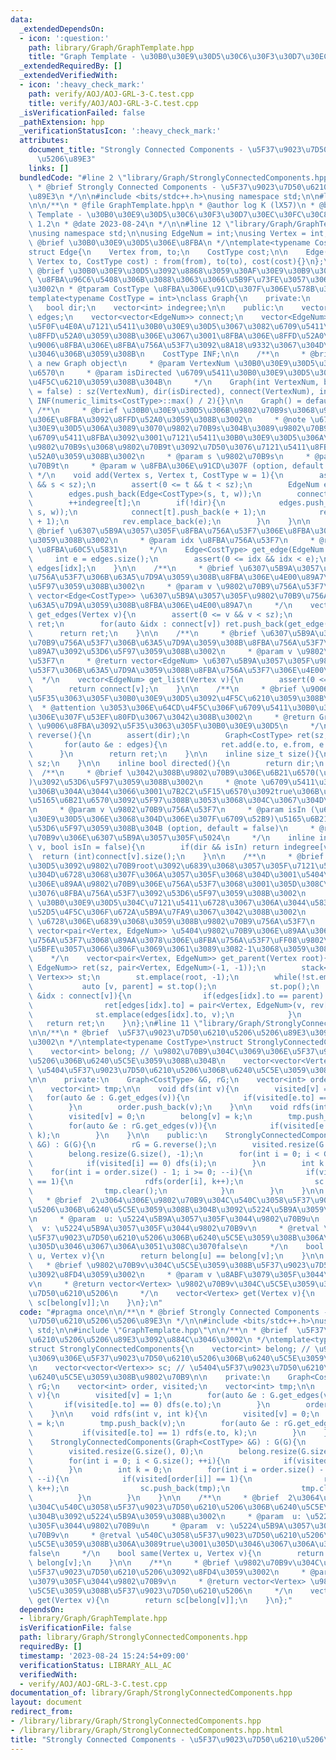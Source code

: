 ```yaml
---
data:
  _extendedDependsOn:
  - icon: ':question:'
    path: library/Graph/GraphTemplate.hpp
    title: "Graph Template - \u30B0\u30E9\u30D5\u30C6\u30F3\u30D7\u30EC\u30FC\u30C8"
  _extendedRequiredBy: []
  _extendedVerifiedWith:
  - icon: ':heavy_check_mark:'
    path: verify/AOJ/AOJ-GRL-3-C.test.cpp
    title: verify/AOJ/AOJ-GRL-3-C.test.cpp
  _isVerificationFailed: false
  _pathExtension: hpp
  _verificationStatusIcon: ':heavy_check_mark:'
  attributes:
    document_title: "Strongly Connected Components - \u5F37\u9023\u7D50\u6210\u5206\
      \u5206\u89E3"
    links: []
  bundledCode: "#line 2 \"library/Graph/StronglyConnectedComponents.hpp\"\n\n/**\n\
    \ * @brief Strongly Connected Components - \u5F37\u9023\u7D50\u6210\u5206\u5206\
    \u89E3\n */\n\n#include <bits/stdc++.h>\nusing namespace std;\n\n#line 2 \"library/Graph/GraphTemplate.hpp\"\
    \n\n/**\n * @file GraphTemplate.hpp\n * @author log K (lX57)\n * @brief Graph\
    \ Template - \u30B0\u30E9\u30D5\u30C6\u30F3\u30D7\u30EC\u30FC\u30C8\n * @version\
    \ 1.2\n * @date 2023-08-24\n */\n\n#line 12 \"library/Graph/GraphTemplate.hpp\"\
    \nusing namespace std;\n\nusing EdgeNum = int;\nusing Vertex = int;\n\n/**\n *\
    \ @brief \u30B0\u30E9\u30D5\u306E\u8FBA\n */\ntemplate<typename CostType = int>\n\
    struct Edge{\n    Vertex from, to;\n    CostType cost;\n\n    Edge(Vertex from,\
    \ Vertex to, CostType cost) : from(from), to(to), cost(cost){}\n};\n\n/**\n *\
    \ @brief \u30B0\u30E9\u30D5\u3092\u8868\u3059\u30AF\u30E9\u30B9\u3002\n * @note\
    \ \u8FBA\u96C6\u5408\u306B\u3088\u3063\u3066\u5B9F\u73FE\u3057\u3066\u3044\u308B\
    \u3002\n * @tparam CostType \u8FBA\u306E\u91CD\u307F\u306E\u578B\u3002\n */\n\
    template<typename CostType = int>\nclass Graph{\n    private:\n    int sz;\n \
    \   bool dir;\n    vector<int> indegree;\n\n    public:\n    vector<Edge<CostType>>\
    \ edges;\n    vector<vector<EdgeNum>> connect;\n    vector<EdgeNum> rev; // \u5F62\
    \u5F0F\u4E0A\u7121\u5411\u30B0\u30E9\u30D5\u3067\u3082\u6709\u5411\u8FBA\u3092\
    \u8FFD\u52A0\u3059\u308B\u306E\u3067\u3001\u8FBA\u306E\u8FFD\u52A0\u6642\u306B\
    \u9006\u8FBA\u306E\u8FBA\u756A\u53F7\u3092\u8A18\u9332\u3067\u304D\u308B\u3088\
    \u3046\u306B\u3059\u308B\n    CostType INF;\n\n    /**\n     * @brief Construct\
    \ a new Graph object\n     * @param VertexNum \u30B0\u30E9\u30D5\u306E\u9802\u70B9\
    \u6570\n     * @param isDirected \u6709\u5411\u30B0\u30E9\u30D5\u3068\u3057\u3066\
    \u4F5C\u6210\u3059\u308B\u304B\n     */\n    Graph(int VertexNum, bool isDirected\
    \ = false) : sz(VertexNum), dir(isDirected), connect(VertexNum), indegree(VertexNum),\
    \ INF(numeric_limits<CostType>::max() / 2){}\n\n    Graph() = default;\n\n   \
    \ /**\n     * @brief \u30B0\u30E9\u30D5\u306B\u9802\u70B9s\u3068\u9802\u70B9t\u9593\
    \u306E\u8FBA\u3092\u8FFD\u52A0\u3059\u308B\u3002\n     * @note \u6709\u5411\u30B0\
    \u30E9\u30D5\u306A\u3089\u3070\u9802\u70B9s\u304B\u3089\u9802\u70B9t\u3078\u306E\
    \u6709\u5411\u8FBA\u3092\u3001\u7121\u5411\u30B0\u30E9\u30D5\u306A\u3089\u3070\
    \u9802\u70B9s\u3068\u9802\u70B9t\u3092\u7D50\u3076\u7121\u5411\u8FBA\u3092\u8FFD\
    \u52A0\u3059\u308B\u3002\n     * @param s \u9802\u70B9s\n     * @param t \u9802\
    \u70B9t\n     * @param w \u8FBA\u306E\u91CD\u307F (option, default = 1)\n    \
    \ */\n    void add(Vertex s, Vertex t, CostType w = 1){\n        assert(0 <= s\
    \ && s < sz);\n        assert(0 <= t && t < sz);\n        EdgeNum e = edges.size();\n\
    \        edges.push_back(Edge<CostType>(s, t, w));\n        connect[s].push_back(e);\n\
    \        ++indegree[t];\n        if(!dir){\n            edges.push_back(Edge<CostType>(t,\
    \ s, w));\n            connect[t].push_back(e + 1);\n            rev.emplace_back(e\
    \ + 1);\n            rev.emplace_back(e);\n        }\n    }\n\n    /**\n     *\
    \ @brief \u6307\u5B9A\u3057\u305F\u8FBA\u756A\u53F7\u306E\u8FBA\u3092\u53D6\u5F97\
    \u3059\u308B\u3002\n     * @param idx \u8FBA\u756A\u53F7\n     * @return Edge<CostType>\
    \ \u8FBA\u60C5\u5831\n     */\n    Edge<CostType> get_edge(EdgeNum idx){\n   \
    \     int e = edges.size();\n        assert(0 <= idx && idx < e);\n        return\
    \ edges[idx];\n    }\n\n    /**\n     * @brief \u6307\u5B9A\u3057\u305F\u9802\u70B9\
    \u756A\u53F7\u306B\u63A5\u7D9A\u3059\u308B\u8FBA\u306E\u4E00\u89A7\u3092\u53D6\
    \u5F97\u3059\u308B\u3002\n     * @param v \u9802\u70B9\u756A\u53F7\n     * @return\
    \ vector<Edge<CostType>> \u6307\u5B9A\u3057\u305F\u9802\u70B9\u756A\u53F7\u306B\
    \u63A5\u7D9A\u3059\u308B\u8FBA\u306E\u4E00\u89A7\n     */\n    vector<Edge<CostType>>\
    \ get_edges(Vertex v){\n        assert(0 <= v && v < sz);\n        vector<Edge<CostType>>\
    \ ret;\n        for(auto &idx : connect[v]) ret.push_back(get_edge(idx));\n  \
    \      return ret;\n    }\n\n    /**\n     * @brief \u6307\u5B9A\u3057\u305F\u9802\
    \u70B9\u756A\u53F7\u306B\u63A5\u7D9A\u3059\u308B\u8FBA\u756A\u53F7\u306E\u4E00\
    \u89A7\u3092\u53D6\u5F97\u3059\u308B\u3002\n     * @param v \u9802\u70B9\u756A\
    \u53F7\n     * @return vector<EdgeNum> \u6307\u5B9A\u3057\u305F\u9802\u70B9\u756A\
    \u53F7\u306B\u63A5\u7D9A\u3059\u308B\u8FBA\u756A\u53F7\u306E\u4E00\u89A7\n   \
    \  */\n    vector<EdgeNum> get_list(Vertex v){\n        assert(0 <= v && v < sz);\n\
    \        return connect[v];\n    }\n\n    /**\n     * @brief \u9006\u8FBA\u3092\
    \u5F35\u3063\u305F\u30B0\u30E9\u30D5\u3092\u4F5C\u6210\u3059\u308B\u3002\n   \
    \  * @attention \u3053\u306E\u64CD\u4F5C\u306F\u6709\u5411\u30B0\u30E9\u30D5\u306B\
    \u306E\u307F\u53EF\u80FD\u3067\u3042\u308B\u3002\n     * @return Graph<CostType>\
    \ \u9006\u8FBA\u3092\u5F35\u3063\u305F\u30B0\u30E9\u30D5\n     */\n    Graph<CostType>\
    \ reverse(){\n        assert(dir);\n        Graph<CostType> ret(sz, true);\n \
    \       for(auto &e : edges){\n            ret.add(e.to, e.from, e.cost);\n  \
    \      }\n        return ret;\n    }\n\n    inline size_t size(){\n        return\
    \ sz;\n    }\n\n    inline bool directed(){\n        return dir;\n    }\n\n  \
    \  /**\n     * @brief \u3042\u308B\u9802\u70B9\u306E\u6B21\u6570(\u51FA\u6B21\u6570\
    )\u3092\u53D6\u5F97\u3059\u308B\u3002\n     * @note \u6709\u5411\u30B0\u30E9\u30D5\
    \u306B\u304A\u3044\u3066\u3001\u7B2C2\u5F15\u6570\u3092true\u306B\u3059\u308C\u3070\
    \u5165\u6B21\u6570\u3092\u5F97\u308B\u3053\u3068\u304C\u3067\u304D\u308B\u3002\
    \n     * @param v \u9802\u70B9\u756A\u53F7\n     * @param isIn (\u6709\u5411\u30B0\
    \u30E9\u30D5\u306E\u3068\u304D\u306E\u307F\u6709\u52B9)\u5165\u6B21\u6570\u3092\
    \u53D6\u5F97\u3059\u308B\u304B (option, default = false)\n     * @return int \u9802\
    \u70B9v\u306E\u6307\u5B9A\u3057\u305F\u5024\n     */\n    inline int degree(Vertex\
    \ v, bool isIn = false){\n        if(dir && isIn) return indegree[v];\n      \
    \  return (int)connect[v].size();\n    }\n\n    /**\n     * @brief \u30B0\u30E9\
    \u30D5\u3092\u9802\u70B9root\u3092\u6839\u3068\u3057\u305F\u7121\u5411\u6839\u4ED8\
    \u304D\u6728\u3068\u307F\u306A\u3057\u305F\u3068\u304D\u3001\u5404\u9802\u70B9\
    \u306E\u89AA\u9802\u70B9\u306E\u756A\u53F7\u3068\u3001\u305D\u308C\u3092\u7D50\
    \u3076\u8FBA\u756A\u53F7\u3092\u53D6\u5F97\u3059\u308B\u3002\n     * @attention\
    \ \u30B0\u30E9\u30D5\u304C\u7121\u5411\u6728\u3067\u306A\u3044\u5834\u5408\u306E\
    \u52D5\u4F5C\u306F\u672A\u5B9A\u7FA9\u3067\u3042\u308B\u3002\n     * @param root\
    \ \u6728\u306E\u6839\u3068\u3059\u308B\u9802\u70B9\u756A\u53F7\n     * @return\
    \ vector<pair<Vertex, EdgeNum>> \u5404\u9802\u70B9\u306E\u89AA\u306E\u9802\u70B9\
    \u756A\u53F7\u3068\u89AA\u3078\u306E\u8FBA\u756A\u53F7\uFF08\u9802\u70B9root\u306B\
    \u5BFE\u3057\u3066\u306F\u3069\u3061\u3089\u3082-1\u3068\u3059\u308B\uFF09\n \
    \    */\n    vector<pair<Vertex, EdgeNum>> get_parent(Vertex root){\n        vector<pair<Vertex,\
    \ EdgeNum>> ret(sz, pair<Vertex, EdgeNum>(-1, -1));\n        stack<pair<Vertex,\
    \ Vertex>> st;\n        st.emplace(root, -1);\n        while(!st.empty()){\n \
    \           auto [v, parent] = st.top();\n            st.pop();\n            for(auto\
    \ &idx : connect[v]){\n                if(edges[idx].to == parent) continue;\n\
    \                ret[edges[idx].to] = pair<Vertex, EdgeNum>(v, rev[idx]);\n  \
    \              st.emplace(edges[idx].to, v);\n            }\n        }\n     \
    \   return ret;\n    }\n};\n#line 11 \"library/Graph/StronglyConnectedComponents.hpp\"\
    \n\n/**\n * @brief  \u5F37\u9023\u7D50\u6210\u5206\u5206\u89E3\u3092\u884C\u3046\
    \u3002\n */\ntemplate<typename CostType>\nstruct StronglyConnectedComponents{\n\
    \    vector<int> belong; // \u9802\u70B9\u304C\u3069\u306E\u5F37\u9023\u7D50\u6210\
    \u5206\u306B\u6240\u5C5E\u3059\u308B\u304B\n    vector<vector<Vertex>> sc; //\
    \ \u5404\u5F37\u9023\u7D50\u6210\u5206\u306B\u6240\u5C5E\u3059\u308B\u9802\u70B9\
    \n\n    private:\n    Graph<CostType> &G, rG;\n    vector<int> order, visited;\n\
    \    vector<int> tmp;\n\n    void dfs(int v){\n        visited[v] = 1;\n     \
    \   for(auto &e : G.get_edges(v)){\n            if(visited[e.to] == 0) dfs(e.to);\n\
    \        }\n        order.push_back(v);\n    }\n\n    void rdfs(int v, int k){\n\
    \        visited[v] = 0;\n        belong[v] = k;\n        tmp.push_back(v);\n\
    \        for(auto &e : rG.get_edges(v)){\n            if(visited[e.to] == 1) rdfs(e.to,\
    \ k);\n        }\n    }\n\n    public:\n    StronglyConnectedComponents(Graph<CostType>\
    \ &G) : G(G){\n        rG = G.reverse();\n        visited.resize(G.size(), 0);\n\
    \        belong.resize(G.size(), -1);\n        for(int i = 0; i < G.size(); ++i){\n\
    \            if(visited[i] == 0) dfs(i);\n        }\n        int k = 0;\n    \
    \    for(int i = order.size() - 1; i >= 0; --i){\n            if(visited[order[i]]\
    \ == 1){\n                rdfs(order[i], k++);\n                sc.push_back(tmp);\n\
    \                tmp.clear();\n            }\n        }\n    }\n\n    /**\n  \
    \   * @brief  2\u3064\u306E\u9802\u70B9\u304C\u540C\u3058\u5F37\u9023\u7D50\u6210\
    \u5206\u306B\u6240\u5C5E\u3059\u308B\u304B\u3092\u5224\u5B9A\u3059\u308B\u3002\
    \n     * @param  u: \u5224\u5B9A\u3057\u305F\u3044\u9802\u70B9u\n     * @param\
    \  v: \u5224\u5B9A\u3057\u305F\u3044\u9802\u70B9v\n     * @retval \u540C\u3058\
    \u5F37\u9023\u7D50\u6210\u5206\u306B\u6240\u5C5E\u3059\u308B\u306A\u3089true\u3001\
    \u305D\u3046\u3067\u306A\u3051\u308C\u3070false\n     */\n    bool same(Vertex\
    \ u, Vertex v){\n        return belong[u] == belong[v];\n    }\n\n    /**\n  \
    \   * @brief \u9802\u70B9v\u304C\u5C5E\u3059\u308B\u5F37\u9023\u7D50\u6210\u5206\
    \u3092\u8FD4\u3059\u3002\n     * @param v \u8ABF\u3079\u305F\u3044\u9802\u70B9\
    v\n     * @return vector<Vertex> \u9802\u70B9v\u304C\u5C5E\u3059\u308B\u5F37\u9023\
    \u7D50\u6210\u5206\n     */\n    vector<Vertex> get(Vertex v){\n        return\
    \ sc[belong[v]];\n    }\n};\n"
  code: "#pragma once\n\n/**\n * @brief Strongly Connected Components - \u5F37\u9023\
    \u7D50\u6210\u5206\u5206\u89E3\n */\n\n#include <bits/stdc++.h>\nusing namespace\
    \ std;\n\n#include \"GraphTemplate.hpp\"\n\n/**\n * @brief  \u5F37\u9023\u7D50\
    \u6210\u5206\u5206\u89E3\u3092\u884C\u3046\u3002\n */\ntemplate<typename CostType>\n\
    struct StronglyConnectedComponents{\n    vector<int> belong; // \u9802\u70B9\u304C\
    \u3069\u306E\u5F37\u9023\u7D50\u6210\u5206\u306B\u6240\u5C5E\u3059\u308B\u304B\
    \n    vector<vector<Vertex>> sc; // \u5404\u5F37\u9023\u7D50\u6210\u5206\u306B\
    \u6240\u5C5E\u3059\u308B\u9802\u70B9\n\n    private:\n    Graph<CostType> &G,\
    \ rG;\n    vector<int> order, visited;\n    vector<int> tmp;\n\n    void dfs(int\
    \ v){\n        visited[v] = 1;\n        for(auto &e : G.get_edges(v)){\n     \
    \       if(visited[e.to] == 0) dfs(e.to);\n        }\n        order.push_back(v);\n\
    \    }\n\n    void rdfs(int v, int k){\n        visited[v] = 0;\n        belong[v]\
    \ = k;\n        tmp.push_back(v);\n        for(auto &e : rG.get_edges(v)){\n \
    \           if(visited[e.to] == 1) rdfs(e.to, k);\n        }\n    }\n\n    public:\n\
    \    StronglyConnectedComponents(Graph<CostType> &G) : G(G){\n        rG = G.reverse();\n\
    \        visited.resize(G.size(), 0);\n        belong.resize(G.size(), -1);\n\
    \        for(int i = 0; i < G.size(); ++i){\n            if(visited[i] == 0) dfs(i);\n\
    \        }\n        int k = 0;\n        for(int i = order.size() - 1; i >= 0;\
    \ --i){\n            if(visited[order[i]] == 1){\n                rdfs(order[i],\
    \ k++);\n                sc.push_back(tmp);\n                tmp.clear();\n  \
    \          }\n        }\n    }\n\n    /**\n     * @brief  2\u3064\u306E\u9802\u70B9\
    \u304C\u540C\u3058\u5F37\u9023\u7D50\u6210\u5206\u306B\u6240\u5C5E\u3059\u308B\
    \u304B\u3092\u5224\u5B9A\u3059\u308B\u3002\n     * @param  u: \u5224\u5B9A\u3057\
    \u305F\u3044\u9802\u70B9u\n     * @param  v: \u5224\u5B9A\u3057\u305F\u3044\u9802\
    \u70B9v\n     * @retval \u540C\u3058\u5F37\u9023\u7D50\u6210\u5206\u306B\u6240\
    \u5C5E\u3059\u308B\u306A\u3089true\u3001\u305D\u3046\u3067\u306A\u3051\u308C\u3070\
    false\n     */\n    bool same(Vertex u, Vertex v){\n        return belong[u] ==\
    \ belong[v];\n    }\n\n    /**\n     * @brief \u9802\u70B9v\u304C\u5C5E\u3059\u308B\
    \u5F37\u9023\u7D50\u6210\u5206\u3092\u8FD4\u3059\u3002\n     * @param v \u8ABF\
    \u3079\u305F\u3044\u9802\u70B9v\n     * @return vector<Vertex> \u9802\u70B9v\u304C\
    \u5C5E\u3059\u308B\u5F37\u9023\u7D50\u6210\u5206\n     */\n    vector<Vertex>\
    \ get(Vertex v){\n        return sc[belong[v]];\n    }\n};"
  dependsOn:
  - library/Graph/GraphTemplate.hpp
  isVerificationFile: false
  path: library/Graph/StronglyConnectedComponents.hpp
  requiredBy: []
  timestamp: '2023-08-24 15:24:54+09:00'
  verificationStatus: LIBRARY_ALL_AC
  verifiedWith:
  - verify/AOJ/AOJ-GRL-3-C.test.cpp
documentation_of: library/Graph/StronglyConnectedComponents.hpp
layout: document
redirect_from:
- /library/library/Graph/StronglyConnectedComponents.hpp
- /library/library/Graph/StronglyConnectedComponents.hpp.html
title: "Strongly Connected Components - \u5F37\u9023\u7D50\u6210\u5206\u5206\u89E3"
---
```

